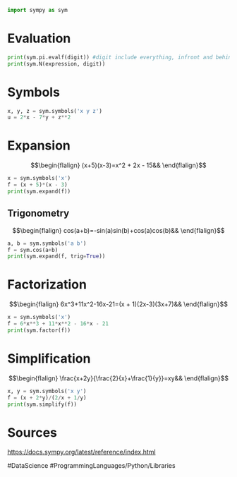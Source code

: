 ```python
import sympy as sym
```

# Evaluation
```python
print(sym.pi.evalf(digit)) #digit include everything, infront and behind floating point
print(sym.N(expression, digit))
```

# Symbols
```python
x, y, z = sym.symbols('x y z')
u = 2*x - 7*y + z**2
```

# Expansion
$$\begin{flalign}
(x+5)(x-3)=x^2 + 2x - 15&&
\end{flalign}$$			  
```python
x = sym.symbols('x')
f = (x + 5)*(x - 3)
print(sym.expand(f))
```
## Trigonometry
$$\begin{flalign}
cos(a+b)=-sin(a)sin(b)+cos(a)cos(b)&&
\end{flalign}$$
```python
a, b = sym.symbols('a b')
f = sym.cos(a+b)
print(sym.expand(f, trig=True))
```

# Factorization
$$\begin{flalign}
6x^3+11x^2-16x-21=(x + 1)(2x-3)(3x+7)&&
\end{flalign}$$
```python
x = sym.symbols('x')
f = 6*x**3 + 11*x**2 - 16*x - 21
print(sym.factor(f))
```

# Simplification
$$\begin{flalign}
\frac{x+2y}{\frac{2}{x}+\frac{1}{y}}=xy&&
\end{flalign}$$
```python
x, y = sym.symbols('x y')
f = (x + 2*y)/(2/x + 1/y)
print(sym.simplify(f))
```

# Sources
https://docs.sympy.org/latest/reference/index.html

#DataScience
#ProgrammingLanguages/Python/Libraries